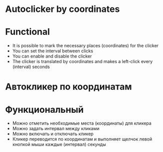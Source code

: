 # Autoclicker by coordinates
# Functional
- It is possible to mark the necessary places (coordinates) for the clicker
- You can set the interval between clicks
- You can enable and disable the clicker
- The clicker is translated by coordinates and makes a left-click every (interval) seconds

# Автокликер по координатам
# Функциональный
- Можно отметить необходимые места (координаты) для кликера
- Можно задать интервал между кликами
- Можно включать и отключать кликер
- Кликер переводится по координатам и выполняет щелчок левой кнопкой мыши каждые (интервал) секунды
